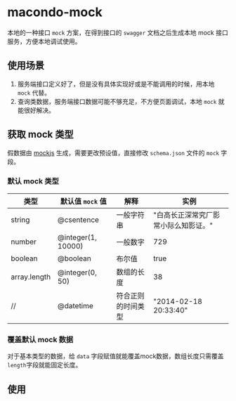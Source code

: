# macondo-mock

本地的一种接口 `mock` 方案，在得到接口的 `swagger` 文档之后生成本地 mock 接口服务，方便本地调试使用。

## 使用场景

1. 服务端接口定义好了，但是没有具体实现好或是不能调用的时候，用本地 `mock` 代替。
2. 查询类数据，服务端接口数据可能不够充足，不方便页面调试，本地 `mock` 就能很好解决。

## 获取 mock 类型

假数据由 [mockjs](http://mockjs.com/examples.html) 生成，需要更改预设值，直接修改 `schema.json` 文件的 `mock` 字段。

### 默认 mock 类型

| 类型 | 默认值 `mock` 值 | 解释 | 实例 |
| --- | --- | --- | --- |
| string | @csentence | 一般字符串 | "白高长正深常究厂影常小际么知影证。" |
| number | @integer(1, 10000) | 一般数字 | 729 |
| boolean | @boolean | 布尔值 | true |
| array.length | @integer(0, 50) | 数组的长度 | 38 |
| // | @datetime | 符合正则的时间类型 | "2014-02-18 20:33:40" |

### 覆盖默认 mock 数据

对于基本类型的数据，给 `data` 字段赋值就能覆盖mock数据，数组长度只需覆盖 `length`字段就能固定长度。

## 使用
